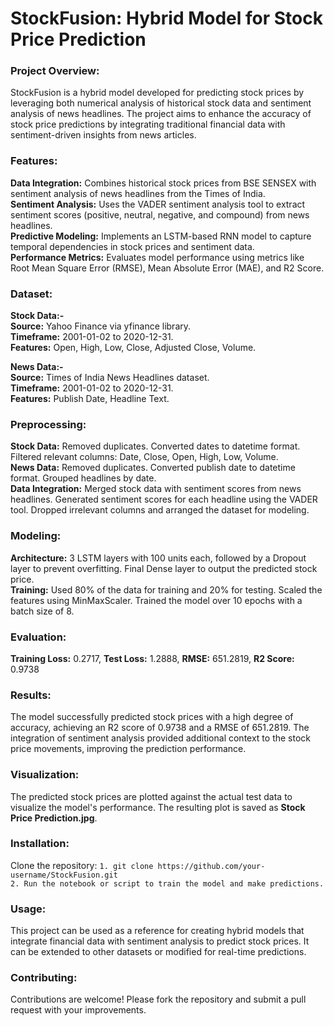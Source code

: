 # StockFusion: Hybrid Model for Stock Price Prediction

### Project Overview:
StockFusion is a hybrid model developed for predicting stock prices by leveraging both numerical analysis of historical stock data and sentiment analysis of news headlines. The project aims to enhance the accuracy of stock price predictions by integrating traditional financial data with sentiment-driven insights from news articles.

### Features:
**Data Integration:** Combines historical stock prices from BSE SENSEX with sentiment analysis of news headlines from the Times of India.
<br/>
**Sentiment Analysis:** Uses the VADER sentiment analysis tool to extract sentiment scores (positive, neutral, negative, and compound) from news headlines.
<br/>
**Predictive Modeling:** Implements an LSTM-based RNN model to capture temporal dependencies in stock prices and sentiment data.
<br/>
**Performance Metrics:** Evaluates model performance using metrics like Root Mean Square Error (RMSE), Mean Absolute Error (MAE), and R2 Score.

### Dataset:
****Stock Data:-****
<br/>
**Source:** Yahoo Finance via yfinance library.
<br/>
**Timeframe:** 2001-01-02 to 2020-12-31.
<br/>
**Features:** Open, High, Low, Close, Adjusted Close, Volume.

****News Data:-****
<br/>
**Source:** Times of India News Headlines dataset.
<br/>
**Timeframe:** 2001-01-02 to 2020-12-31.
<br/>
**Features:** Publish Date, Headline Text.

### Preprocessing:
**Stock Data:**
Removed duplicates.
Converted dates to datetime format.
Filtered relevant columns: Date, Close, Open, High, Low, Volume.
<br/>
**News Data:**
Removed duplicates.
Converted publish date to datetime format.
Grouped headlines by date.
<br/>
**Data Integration:**
Merged stock data with sentiment scores from news headlines.
Generated sentiment scores for each headline using the VADER tool.
Dropped irrelevant columns and arranged the dataset for modeling.

### Modeling:
**Architecture:**
3 LSTM layers with 100 units each, followed by a Dropout layer to prevent overfitting.
Final Dense layer to output the predicted stock price.
<br/>
**Training:**
Used 80% of the data for training and 20% for testing.
Scaled the features using MinMaxScaler.
Trained the model over 10 epochs with a batch size of 8.

### Evaluation:
**Training Loss:** 0.2717,
**Test Loss:** 1.2888,
**RMSE:** 651.2819,
**R2 Score:** 0.9738

### Results:
The model successfully predicted stock prices with a high degree of accuracy, achieving an R2 score of 0.9738 and a RMSE of 651.2819. The integration of sentiment analysis provided additional context to the stock price movements, improving the prediction performance.

### Visualization:
The predicted stock prices are plotted against the actual test data to visualize the model's performance. The resulting plot is saved as **Stock Price Prediction.jpg**. 

### Installation:
Clone the repository:
```1. git clone https://github.com/your-username/StockFusion.git```
<br/>
```2. Run the notebook or script to train the model and make predictions.```

### Usage:
This project can be used as a reference for creating hybrid models that integrate financial data with sentiment analysis to predict stock prices. It can be extended to other datasets or modified for real-time predictions.

### Contributing:
Contributions are welcome! Please fork the repository and submit a pull request with your improvements.


